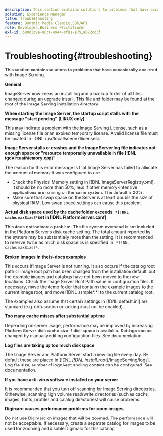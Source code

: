 ```yaml
---
description: This section contains solutions to problems that have occasionally occurred with Image Serving.
solution: Experience Manager
title: Troubleshooting
feature: Dynamic Media Classic,SDK/API
role: Developer,Business Practitioner
exl-id: b80d3c9a-a0c4-4944-9f91-e791a072cd5f
---
```

# Troubleshooting{#troubleshooting}

This section contains solutions to problems that have occasionally occurred with Image Serving.

 **General**

ImageServer now keeps an install log and a backup folder of all files changed during an upgrade install. This file and folder may be found at the root of the Image Serving installation directory.

**When starting the Image Server, the startup script stalls with the message "start pending" (LINUX only)**

This may indicate a problem with the Image Serving License, such as a missing license file or an expired temporary license. A valid license file must be located in [!DNL /usr/local/scene7/licenses].

**Image Server stalls or crashes and the Image Server log file indicates not enough space or "resource temporarily unavailable in file [!DNL IgcVirtualMemory.cpp]"**

The reason for this error message is that Image Server has failed to allocate the amount of memory it was configured to use.

* Check the Physical Memory setting in [!DNL ImageServerRegistry.xml]. It should be no more than 50%, less if other memory-intensive applications are running on the same system. The default is 20%. 
* Make sure that swap space on the Server is at least double the size of physical RAM. Low swap space settings can cause this problem.

**Actual disk space used by the cache folder exceeds ` *[!DNL cache.maxSize]*`set in [!DNL PlatformServer.conf]**

This does not indicate a problem. The file system overhead is not included in the Platform Server's disk cache setting. The total amount reported by the system may be substantially more than the setting. It is recommended to reserve twice as much disk space as is specified in ` *[!DNL cache.maxSize]*`.

**Broken images in the is-docs examples**

This occurs if Image Server is not running. It also occurs if the catalog root path or image root path has been changed from the installation default, but the example images and catalogs have not been moved to the new locations. Check the Image Server Root Path value in configuration files. If necessary, move the demo folder that contains the example images to the current image root, and move [!DNL sample*.*] to the current catalog root.

The examples also assume that certain settings in [!DNL default.ini] are standard (e.g. obfuscation or locking must not be enabled).

**Too many cache misses after substantial uptime**

Depending on server usage, performance may be improved by increasing Platform Server disk cache size if disk space is available. Settings can be changed by manually editing configuration files. See documentation.

**Log files are taking up too much disk space**

The Image Server and Platform Server start a new log file every day. By default these are placed in [!DNL *[!DNL install_root]*/ImageServing/logs]. Log file size, number of logs kept and log content can be configured. See documentation.

**If you have anti-virus software installed on your server**

It is recommended that you turn off scanning for Image Serving directories. Otherwise, scanning high volume read/write directories (such as cache, images, fonts, profiles and catalog directories) will cause problems.

**Digimarc causes performance problems for zoom images**

Do not use Digimarc on images that will be zoomed. The performance will not be acceptable. If necessary, create a separate catalog for images to be used for zooming and disable Digimarc for this catalog.
